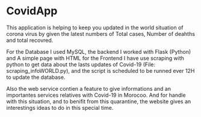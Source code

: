 # CovidApp
This application is helping to keep you updated in the world situation of corona virus by given the latest numbers of Total cases, Number of deahths and total recovred. 

For the Database I used MySQL, the backend I worked with Flask (Python) and A simple page with HTML for the Frontend 
I have use scraping with python to get data about the lasts updates of Covid-19 (File: scraping_infoWORLD.py), and the script is scheduled to be runned ever 12H to update the database.

Also the web service contien a feature to give informations and an importantes services relatives with Covid-19 in Morocoo.
And for handle with this situation, and to benifit from this quarantine, the website gives an interestings ideas to do in this special time.



